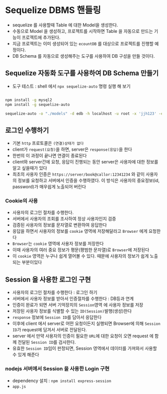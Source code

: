 # Sequelize DBMS 핸들링

- sequelize 를 사용할때 Table 에 대한 Model을 생성한다.
- 수동으로 Model 을 생성하고, 프로젝트를 시작하면 Table 을 자동으로 만드는 기능이 프로젝트에 추가된다.
- 지금 프로젝트는 이미 생성되어 있는 `ecountDB` 를 대상으로 프로젝트를 진행할 예정이다.
- DB Schema 를 자동으로 생성해주는 도구를 사용하여 DB 구성을 만들 것이다.

## Sequelize 자동화 도구를 사용하여 DB Schema 만들기

- 도구 테스트 : shell 에서 `npx sequelize-auto` 명령 실행 해 보기

```bash

npm install -g mysql2
npm install -g sequelize-auto

sequelize-auto -o "./models" -d edb -h localhost -u root -x 'jjh123' -e mysql -l esm
```

## 로그인 수행하기

- 기본 `http` 프로토콜은 `(연결)상태가 없다`
- client가 `request(요청)`을 하면, server은 `response(응답)`을 한다
- 한번의 이 과정이 끝나면 연결이 종료된다
- client와 server간에 요청, 응답이 진행되는 동안 server은 사용자에 대한 정보를 알고 싶을때가 있다
- 최초의 사용자 인증은 `https://server/book@callor:12341234` 와 같이
  사용자의 정보를 요청하고 서버에서 인증을 수행하였다. 이 방식은
  사용자의 중요정보(id, password)가 매우쉽게 노출되어 버린다

### Cookie의 사용

- 사용자의 로그인 절차를 수행한다.
- 서버에서 사용자의 조회를 조사하여 정상 사용자인지 검증
- 검증된 사용자의 정보를 문자열로 변환하여 응답한다
- 응답을 하면서 사용자의 정보를 `cookie` 영역에 저장해달라고 `Browser` 에게 요청한다
- `Browser`는 `cookie` 영역에 사용자 정보를 저장한다
- 이때 사용자의 여러 중요 정보가 평문(평범한 문자열)로 `Browser`에 저장된다
- 이 `cookie` 영역은 누구나 쉽게 열어볼 수 있다. 때문에 사용자의 정보가 쉽게 노출되는 부분이있다

## Session 을 사용한 로그인 구현

- 사용자의 로그인 절차를 수행한다 : 로그인 하기
- 서버에서 사용자 정보를 받아서 인증절차를 수행한다 : DB등과 연계
- 인증이 완료가 되면 서버 기억장치의 `Session`영역 에 사용자 정보를 저장
- 저장된 사용자 정보를 식별할 수 있는 `ID(Session)`발행(생성)한다
- `response` 정보에 `Session ID`를 담아서 응답한다
- 이후에 client 에서 server로 어떤 요청이든지 실행되면 Browser에 의해
  `Session ID`가 request에 담겨서 서버로 전달된다.
- server 에서 만약 사용자의 인증이 필요한 `URL`에 대한 요청이 오면
  request 에 함께 전달된 `Session ID`를 검사한다.
- 유효한 `Session ID`임이 판정되면, Session 영역에서 데이터를 가져와서 사용할 수 있게 해준다

### nodejs 서버에서 Session 을 사용한 Login 구현

- dependency 설치 : `npm install express-session`
- `app.js`
